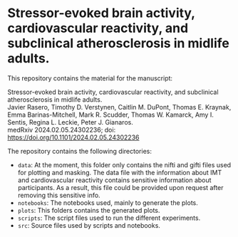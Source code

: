 # Stressor-evoked brain activity, cardiovascular reactivity, and subclinical atherosclerosis in midlife adults.

This repository contains the material for the manuscript:

Stressor-evoked brain activity, cardiovascular reactivity, and subclinical atherosclerosis in midlife adults. <br />
Javier Rasero, Timothy D. Verstynen, Caitlin M. DuPont, Thomas E. Kraynak, Emma Barinas-Mitchell, Mark R. Scudder, Thomas W. Kamarck, Amy I. Sentis, Regina L. Leckie, Peter J. Gianaros.<br />
medRxiv 2024.02.05.24302236; doi: https://doi.org/10.1101/2024.02.05.24302236 

The repository contains the following directories:

- `data`: At the moment, this folder only contains the nifti and gifti files used for plotting and masking. The data file with the information about IMT and cardiovascular reactivity contains sensitive information about participants. As a result, this file could be provided upon request after removing this sensitive info.
- `notebooks`: The notebooks used, mainly to generate the plots.
- `plots`: This folders contains the generated plots.
- `scripts`: The script files used to run the different experiments.
- `src`: Source files used by scripts and notebooks.

